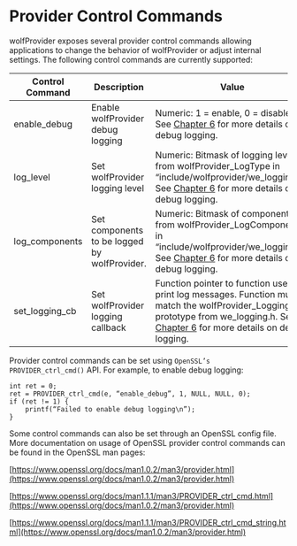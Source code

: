 # Provider Control Commands

wolfProvider exposes several provider control commands allowing applications to change the behavior of wolfProvider or adjust internal settings. The following control commands are currently supported:

| Control Command | Description | Value |
| ----------- | --------------- | ----------- |
| enable_debug | Enable wolfProvider debug logging | Numeric: 1 = enable, 0 = disable. See [Chapter 6](chapter06.md) for more details on debug logging. |
| log_level | Set wolfProvider logging level | Numeric: Bitmask of logging levels from wolfProvider_LogType in “include/wolfprovider/we_logging.h”. See [Chapter 6](chapter06.md) for more details on debug logging. |
| log_components | Set components to be logged by wolfProvider. | Numeric: Bitmask of components from wolfProvider_LogComponents in “include/wolfprovider/we_logging.h. See [Chapter 6](chapter06.md) for more details on debug logging. |
| set_logging_cb | Set wolfProvider logging callback | Function pointer to function used to print log messages. Function must match the wolfProvider_Logging_cb prototype from we_logging.h. See [Chapter 6](chapter06.md) for more details on debug logging. |



Provider control commands can be set using `OpenSSL’s PROVIDER_ctrl_cmd()` API. For example, to enable debug logging:

```
int ret = 0;
ret = PROVIDER_ctrl_cmd(e, “enable_debug”, 1, NULL, NULL, 0);
if (ret != 1) {
    printf(“Failed to enable debug logging\n”);
}
```

Some control commands can also be set through an OpenSSL config file. More documentation on usage of OpenSSL provider control commands can be found in the OpenSSL man pages:

[https://www.openssl.org/docs/man1.0.2/man3/provider.html](https://www.openssl.org/docs/man1.0.2/man3/provider.html)

[https://www.openssl.org/docs/man1.1.1/man3/PROVIDER_ctrl_cmd.html](https://www.openssl.org/docs/man1.0.2/man3/provider.html)

[https://www.openssl.org/docs/man1.1.1/man3/PROVIDER_ctrl_cmd_string.html](https://www.openssl.org/docs/man1.0.2/man3/provider.html)
